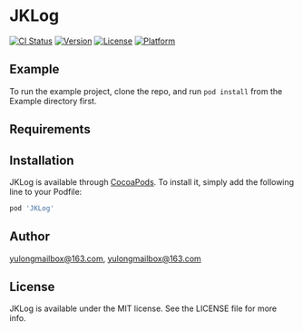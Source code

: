 # JKLog

[![CI Status](https://img.shields.io/travis/yulongmailbox@163.com/JKLog.svg?style=flat)](https://travis-ci.org/yulongmailbox@163.com/JKLog)
[![Version](https://img.shields.io/cocoapods/v/JKLog.svg?style=flat)](https://cocoapods.org/pods/JKLog)
[![License](https://img.shields.io/cocoapods/l/JKLog.svg?style=flat)](https://cocoapods.org/pods/JKLog)
[![Platform](https://img.shields.io/cocoapods/p/JKLog.svg?style=flat)](https://cocoapods.org/pods/JKLog)

## Example

To run the example project, clone the repo, and run `pod install` from the Example directory first.

## Requirements

## Installation

JKLog is available through [CocoaPods](https://cocoapods.org). To install
it, simply add the following line to your Podfile:

```ruby
pod 'JKLog'
```

## Author

yulongmailbox@163.com, yulongmailbox@163.com

## License

JKLog is available under the MIT license. See the LICENSE file for more info.
